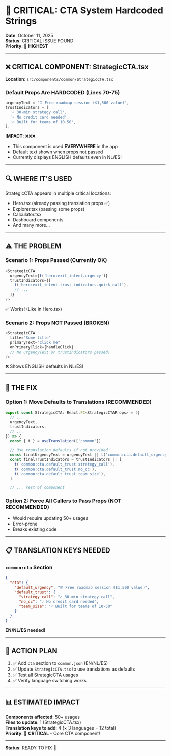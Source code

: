 # 🚨 CRITICAL: CTA System Hardcoded Strings

**Date**: October 11, 2025  
**Status**: CRITICAL ISSUE FOUND  
**Priority**: 🔴 **HIGHEST**

---

## ❌ CRITICAL COMPONENT: StrategicCTA.tsx

**Location**: `src/components/common/StrategicCTA.tsx`

### Default Props Are HARDCODED (Lines 70-75)

```typescript
urgencyText = '⏰ Free roadmap session ($1,500 value)',
trustIndicators = [
  '✓ 30-min strategy call',
  '✓ No credit card needed',
  '✓ Built for teams of 10-50',
],
```

**IMPACT**: ❌❌❌

- This component is used **EVERYWHERE** in the app
- Default text shown when props not passed
- Currently displays ENGLISH defaults even in NL/ES!

---

## 🔍 WHERE IT'S USED

StrategicCTA appears in multiple critical locations:

- Hero.tsx (already passing translation props ✅)
- Explorer.tsx (passing some props)
- Calculator.tsx
- Dashboard components
- And many more...

---

## ⚠️ THE PROBLEM

### Scenario 1: Props Passed (Currently OK)

```typescript
<StrategicCTA
  urgencyText={t('hero:exit_intent.urgency')}
  trustIndicators={[
    t('hero:exit_intent.trust_indicators.quick_call'),
    // ...
  ]}
/>
```

✅ Works! (Like in Hero.tsx)

### Scenario 2: Props NOT Passed (BROKEN)

```typescript
<StrategicCTA
  title="Some title"
  primaryText="Click me"
  onPrimaryClick={handleClick}
  // No urgencyText or trustIndicators passed!
/>
```

❌ Shows ENGLISH defaults in NL/ES!

---

## 🎯 THE FIX

### Option 1: Move Defaults to Translations (RECOMMENDED)

```typescript
export const StrategicCTA: React.FC<StrategicCTAProps> = ({
  // ...
  urgencyText,
  trustIndicators,
  // ...
}) => {
  const { t } = useTranslation(['common'])

  // Use translation defaults if not provided
  const finalUrgencyText = urgencyText || t('common:cta.default_urgency')
  const finalTrustIndicators = trustIndicators || [
    t('common:cta.default_trust.strategy_call'),
    t('common:cta.default_trust.no_cc'),
    t('common:cta.default_trust.team_size'),
  ]

  // ... rest of component
```

### Option 2: Force All Callers to Pass Props (NOT RECOMMENDED)

- Would require updating 50+ usages
- Error-prone
- Breaks existing code

---

## 📋 TRANSLATION KEYS NEEDED

### `common:cta` Section

```json
{
  "cta": {
    "default_urgency": "⏰ Free roadmap session ($1,500 value)",
    "default_trust": {
      "strategy_call": "✓ 30-min strategy call",
      "no_cc": "✓ No credit card needed",
      "team_size": "✓ Built for teams of 10-50"
    }
  }
}
```

**EN/NL/ES needed!**

---

## 🚀 ACTION PLAN

1. ✅ Add `cta` section to `common.json` (EN/NL/ES)
2. ✅ Update `StrategicCTA.tsx` to use translations as defaults
3. ✅ Test all StrategicCTA usages
4. ✅ Verify language switching works

---

## 📊 ESTIMATED IMPACT

**Components affected**: 50+ usages  
**Files to update**: 1 (StrategicCTA.tsx)  
**Translation keys to add**: 4 (× 3 languages = 12 total)  
**Priority**: 🔴 **CRITICAL** - Core CTA component!

---

**Status**: READY TO FIX 🔧
